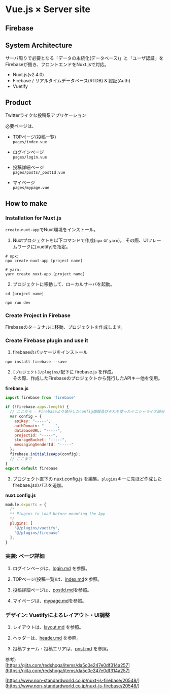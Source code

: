 # Vue.js × Server site  
  
## Firebase  
  
## System Architecture  
サーバ周りで必要となる「データの永続化(データベース)」と「ユーザ認証」をFirebaseが捌き、フロントエンドをNuxt.jsで対応。    
  
- Nuxt.js(v2.4.0)  
- Firebase / リアルタイムデータベース(RTDB) & 認証(Auth)    
- Vuetify  
  
## Product  
Twitterライクな投稿系アプリケーション  
  
必要ページは、
- TOPページ(投稿一覧)  
`pages/index.vue`  

- ログインページ  
`pages/login.vue`  
  
- 投稿詳細ページ  
`pages/posts/_postId.vue`  
  
- マイページ  
`pages/mypage.vue`  
  
## How to make  
### Installation for Nuxt.js 
`create-nuxt-app`でNuxt環境をインストール。  
  
1. Nuxtプロジェクトを以下コマンドで作成(`npx` or `yarn`)。 
その際、UIフレームワークに[vuetify]を指定。
```  
# npx:  
npx create-nuxt-app [project name]  
  
# yarn:  
yarn create nuxt-app [project name]  
```  
  
2. プロジェクトに移動して、ローカルサーバを起動。  
```  
cd [project name]  
  
npm run dev  
```  
  
### Create Project in Firebase  
Firebaseのターミナルに移動、プロジェクトを作成します。  
  

### Create Firebase plugin and use it 
1. firebaseのパッケージをインストール  
```  
npm install firebase --save  
```  
2. `[プロジェクト]/plugins/`配下に firebase.js を作成。  
その際、作成したFirebaseのプロジェクトから発行したAPIキー他を使用。  
  
**firebase.js**  
```js  
import firebase from 'firebase'

if (!firebase.apps.length) {
  // ここから - Firebaseより発行したconfig情報及びそれを使ったイニシャライズ部分をコピー
  var config = {
    apiKey: "-----",
    authDomain: "-----",
    databaseURL: "-----",
    projectId: "-----",
    storageBucket: "-----",
    messagingSenderId: "-----"
  };
  firebase.initializeApp(config);
  // ここまで
}
export default firebase  
```
  
3. プロジェクト直下の nuxt.config.js を編集。`plugins`キーに先ほど作成したfirebase.jsのパスを追加。  
  
**nuxt.config.js**  
```js  
module.exports = {
  /*
  ** Plugins to load before mounting the App
  */
  plugins: [
    '@/plugins/vuetify',
    '@/plugins/firebase'
  ],
}
```
  

### 実装: ページ詳細    
1. ログインページは、[login.md](./doc/firebase/login.md) を参照。  
  
2. TOPページ(投稿一覧)は、[index.md](./doc/firebase/index.md)を参照。  
  
3. 投稿詳細ページは、[postId.md](./doc/firebase/postId.md)を参照。  
  
4. マイページは、[mypage.md](./doc/firebase/mypage.md)を参照。 
  
### デザイン: Vuetifyによるレイアウト・UI調整    
1. レイアウトは、[layout.md](./doc/design/layout.md) を参照。  
  
2. ヘッダーは、[header.md](./doc/design/header.md) を参照。  
  
3. 投稿フォーム・投稿エリアは、[post.md](./doc/design/post.md) を参照。  


参考)  
[https://qiita.com/redshoga/items/da5c0e247e0df314a257](https://qiita.com/redshoga/items/da5c0e247e0df314a257)  
  
[https://www.non-standardworld.co.jp/nuxt-js-firebase/20548/]
(https://www.non-standardworld.co.jp/nuxt-js-firebase/20548/)  